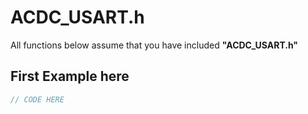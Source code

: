 # ACDC_USART.h

All functions below assume that you have included **"ACDC_USART.h"**

## First Example here

```C
// CODE HERE
```
